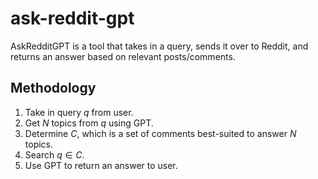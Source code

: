 # ask-reddit-gpt

AskRedditGPT is a tool that takes in a query, sends it over to Reddit, and returns an answer based on relevant posts/comments.

## Methodology

1. Take in query $q$ from user.
2. Get $N$ topics from $q$ using GPT.
3. Determine $C$, which is a set of comments best-suited to answer $N$ topics.
4. Search $q \in C$.
5. Use GPT to return an answer to user.
